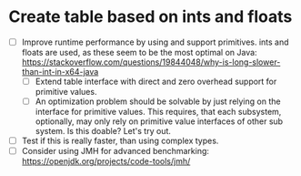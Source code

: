 # Create table based on ints and floats
* [ ] Improve runtime performance by using and support primitives. ints and floats are used, as these seem to be the most optimal on Java: https://stackoverflow.com/questions/19844048/why-is-long-slower-than-int-in-x64-java
    * [ ] Extend table interface with direct and zero overhead support for primitive values.
    * [ ]  An optimization problem should be solvable by just relying on the interface for primitive values. This requires, that each subsystem, optionally, may only rely on primitive value interfaces of other sub system. Is this doable? Let's try out.
* [ ] Test if this is really faster, than using complex types.
* [ ]  Consider using JMH for advanced benchmarking: https://openjdk.org/projects/code-tools/jmh/